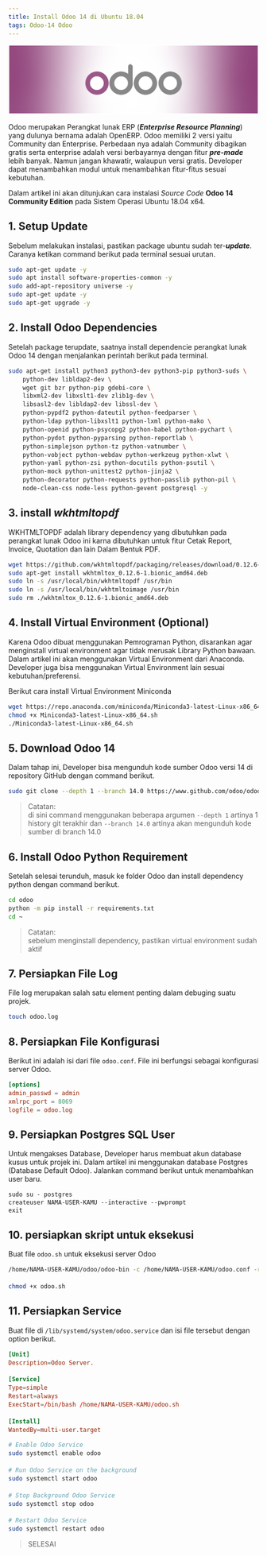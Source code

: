 ```yaml
---
title: Install Odoo 14 di Ubuntu 18.04
tags: Odoo-14 Odoo 
---
```


![Odoo Header](media/header-odoo.svg)

Odoo merupakan Perangkat lunak ERP (___Enterprise Resource Planning___) yang dulunya bernama adalah OpenERP. Odoo memiliki 2 versi yaitu Community dan Enterprise. Perbedaan nya adalah Community dibagikan gratis serta enterprise adalah versi berbayarnya dengan fitur ___pre-made___ lebih banyak. Namun jangan khawatir, walaupun versi gratis. Developer dapat menambahkan modul untuk menambahkan fitur-fitus sesuai kebutuhan.

Dalam artikel ini akan ditunjukan cara instalasi _Source Code_ __Odoo 14 Community Edition__ pada Sistem Operasi Ubuntu 18.04 x64.

## 1. Setup Update

Sebelum melakukan instalasi, pastikan package ubuntu sudah ter-___update___. Caranya ketikan command berikut pada terminal sesuai urutan.

```sh
sudo apt-get update -y
sudo apt install software-properties-common -y
sudo add-apt-repository universe -y
sudo apt-get update -y
sudo apt-get upgrade -y
```

<!--more-->

## 2. Install Odoo Dependencies

Setelah package terupdate, saatnya install dependencie perangkat lunak Odoo 14 dengan menjalankan perintah berikut pada terminal.

```sh
sudo apt-get install python3 python3-dev python3-pip python3-suds \
    python-dev libldap2-dev \
    wget git bzr python-pip gdebi-core \
    libxml2-dev libxslt1-dev zlib1g-dev \
    libsasl2-dev libldap2-dev libssl-dev \
    python-pypdf2 python-dateutil python-feedparser \
    python-ldap python-libxslt1 python-lxml python-mako \
    python-openid python-psycopg2 python-babel python-pychart \
    python-pydot python-pyparsing python-reportlab \
    python-simplejson python-tz python-vatnumber \
    python-vobject python-webdav python-werkzeug python-xlwt \
    python-yaml python-zsi python-docutils python-psutil \
    python-mock python-unittest2 python-jinja2 \
    python-decorator python-requests python-passlib python-pil \
    node-clean-css node-less python-gevent postgresql -y
```

## 3. install ___wkhtmltopdf___

WKHTMLTOPDF adalah library dependency yang dibutuhkan pada perangkat lunak Odoo ini karna dibutuhkan untuk fitur Cetak Report, Invoice, Quotation dan lain Dalam Bentuk PDF.

```sh
wget https://github.com/wkhtmltopdf/packaging/releases/download/0.12.6-1/wkhtmltox_0.12.6-1.bionic_amd64.deb
sudo apt-get install wkhtmltox_0.12.6-1.bionic_amd64.deb
sudo ln -s /usr/local/bin/wkhtmltopdf /usr/bin
sudo ln -s /usr/local/bin/wkhtmltoimage /usr/bin
sudo rm ./wkhtmltox_0.12.6-1.bionic_amd64.deb
```

## 4. Install Virtual Environment (Optional)

Karena Odoo dibuat menggunakan Pemrograman Python, disarankan agar menginstall virtual environment agar tidak merusak Library Python bawaan. Dalam artikel ini akan menggunakan Virtual Environment dari Anaconda. Developer juga bisa menggunakan Virtual Environment lain sesuai kebutuhan/preferensi.

Berikut cara install Virtual Environment Miniconda

```sh
wget https://repo.anaconda.com/miniconda/Miniconda3-latest-Linux-x86_64.sh
chmod +x Miniconda3-latest-Linux-x86_64.sh
./Miniconda3-latest-Linux-x86_64.sh
```

## 5. Download Odoo 14

Dalam tahap ini, Developer bisa mengunduh kode sumber Odoo versi 14 di repository GitHub dengan command berikut.

```sh
sudo git clone --depth 1 --branch 14.0 https://www.github.com/odoo/odoo.git
```
> Catatan: <br/>
di sini command menggunakan beberapa argumen `--depth 1` artinya 1 history git terakhir dan `--branch 14.0` artinya akan mengunduh kode sumber di branch 14.0

## 6. Install Odoo Python Requirement

Setelah selesai terunduh, masuk ke folder Odoo dan install dependency python dengan command berikut.

```sh
cd odoo
python -m pip install -r requirements.txt
cd ~
```
> Catatan: <br/>
sebelum menginstall dependency, pastikan virtual environment sudah aktif

## 7. Persiapkan File Log

File log merupakan salah satu element penting dalam debuging suatu projek.

```sh
touch odoo.log
```

## 8. Persiapkan File Konfigurasi

Berikut ini adalah isi dari file `odoo.conf`. File ini berfungsi sebagai konfigurasi server Odoo.

```conf
[options]
admin_passwd = admin
xmlrpc_port = 8069
logfile = odoo.log
```

## 9. Persiapkan Postgres SQL User

Untuk mengakses Database, Developer harus membuat akun database kusus untuk projek ini. Dalam artikel ini menggunakan database Postgres (Database Default Odoo). Jalankan command berikut untuk menambahkan user baru.

```
sudo su - postgres 
createuser NAMA-USER-KAMU --interactive --pwprompt
exit
```

## 10. persiapkan skript untuk eksekusi

Buat file `odoo.sh` untuk eksekusi server Odoo

```sh
/home/NAMA-USER-KAMU/odoo/odoo-bin -c /home/NAMA-USER-KAMU/odoo.conf -r "NAMA-USER-KAMU" -w "PASSWORD-POSTGRES" --db_host "127.0.0.1" --limit-time-real=0 -s

chmod +x odoo.sh
```

## 11. Persiapkan Service

Buat file di `/lib/systemd/system/odoo.service` dan isi file tersebut dengan option berikut.

```conf
[Unit]
Description=Odoo Server.

[Service]
Type=simple
Restart=always
ExecStart=/bin/bash /home/NAMA-USER-KAMU/odoo.sh

[Install]
WantedBy=multi-user.target
```

```sh
# Enable Odoo Service
sudo systemctl enable odoo

# Run Odoo Service on the background
sudo systemctl start odoo

# Stop Background Odoo Service
sudo systemctl stop odoo

# Restart Odoo Service
sudo systemctl restart odoo
```

> SELESAI
